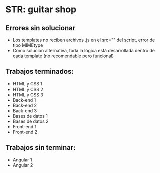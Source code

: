 # STR: guitar shop

## Errores sin solucionar
* Los templates no reciben archivos .js en el src="" del script, error de tipo MIMEtype
* Como solución alternativa, toda la lógica está desarrollada dentro de cada template (no recomendable pero funcional)

## Trabajos terminados:
* HTML y CSS 1
* HTML y CSS 2
* HTML y CSS 3
* Back-end 1
* Back-end 2
* Back-end 3
* Bases de datos 1
* Bases de datos 2
* Front-end 1
* Front-end 2

## Trabajos sin terminar:
* Angular 1
* Angular 2